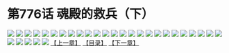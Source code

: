 # 第776话 魂殿的救兵（下）
![](https://mhpic.xiaomingtaiji.net/comic/D/斗破苍穹/第776话F1_262442/1.jpg-zymk.middle.webp)
![](https://mhpic.xiaomingtaiji.net/comic/D/斗破苍穹/第776话F1_262442/2.jpg-zymk.middle.webp)
![](https://mhpic.xiaomingtaiji.net/comic/D/斗破苍穹/第776话F1_262442/3.jpg-zymk.middle.webp)
![](https://mhpic.xiaomingtaiji.net/comic/D/斗破苍穹/第776话F1_262442/4.jpg-zymk.middle.webp)
![](https://mhpic.xiaomingtaiji.net/comic/D/斗破苍穹/第776话F1_262442/5.jpg-zymk.middle.webp)
![](https://mhpic.xiaomingtaiji.net/comic/D/斗破苍穹/第776话F1_262442/6.jpg-zymk.middle.webp)
![](https://mhpic.xiaomingtaiji.net/comic/D/斗破苍穹/第776话F1_262442/7.jpg-zymk.middle.webp)
![](https://mhpic.xiaomingtaiji.net/comic/D/斗破苍穹/第776话F1_262442/8.jpg-zymk.middle.webp)
![](https://mhpic.xiaomingtaiji.net/comic/D/斗破苍穹/第776话F1_262442/9.jpg-zymk.middle.webp)
![](https://mhpic.xiaomingtaiji.net/comic/D/斗破苍穹/第776话F1_262442/10.jpg-zymk.middle.webp)
![](https://mhpic.xiaomingtaiji.net/comic/D/斗破苍穹/第776话F1_262442/11.jpg-zymk.middle.webp)
![](https://mhpic.xiaomingtaiji.net/comic/D/斗破苍穹/第776话F1_262442/12.jpg-zymk.middle.webp)
![](https://mhpic.xiaomingtaiji.net/comic/D/斗破苍穹/第776话F1_262442/13.jpg-zymk.middle.webp)
![](https://mhpic.xiaomingtaiji.net/comic/D/斗破苍穹/第776话F1_262442/14.jpg-zymk.middle.webp)
![](https://mhpic.xiaomingtaiji.net/comic/D/斗破苍穹/第776话F1_262442/15.jpg-zymk.middle.webp)
![](https://mhpic.xiaomingtaiji.net/comic/D/斗破苍穹/第776话F1_262442/16.jpg-zymk.middle.webp)
![](https://mhpic.xiaomingtaiji.net/comic/D/斗破苍穹/第776话F1_262442/17.jpg-zymk.middle.webp)
![](https://mhpic.xiaomingtaiji.net/comic/D/斗破苍穹/第776话F1_262442/18.jpg-zymk.middle.webp)
![](https://mhpic.xiaomingtaiji.net/comic/D/斗破苍穹/第776话F1_262442/19.jpg-zymk.middle.webp)
![](https://mhpic.xiaomingtaiji.net/comic/D/斗破苍穹/第776话F1_262442/20.jpg-zymk.middle.webp)
![](https://mhpic.xiaomingtaiji.net/comic/D/斗破苍穹/第776话F1_262442/21.jpg-zymk.middle.webp)
![](https://mhpic.xiaomingtaiji.net/comic/D/斗破苍穹/第776话F1_262442/22.jpg-zymk.middle.webp)
![](https://mhpic.xiaomingtaiji.net/comic/D/斗破苍穹/第776话F1_262442/23.jpg-zymk.middle.webp)
![](https://mhpic.xiaomingtaiji.net/comic/D/斗破苍穹/第776话F1_262442/24.jpg-zymk.middle.webp)
![](https://mhpic.xiaomingtaiji.net/comic/D/斗破苍穹/第776话F1_262442/25.jpg-zymk.middle.webp)
![](https://mhpic.xiaomingtaiji.net/comic/D/斗破苍穹/第776话F1_262442/26.jpg-zymk.middle.webp)
![](https://mhpic.xiaomingtaiji.net/comic/D/斗破苍穹/第776话F1_262442/27.jpg-zymk.middle.webp)
![](https://mhpic.xiaomingtaiji.net/comic/D/斗破苍穹/第776话F1_262442/28.jpg-zymk.middle.webp)
![](https://mhpic.xiaomingtaiji.net/comic/D/斗破苍穹/第776话F1_262442/29.jpg-zymk.middle.webp)
![](https://mhpic.xiaomingtaiji.net/comic/D/斗破苍穹/第776话F1_262442/30.jpg-zymk.middle.webp)
[【上一章】](./779.md)
[【目录】](./README.md)
[【下一章】](./781.md)
